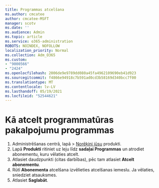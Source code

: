 ```yaml
---
title: Programmas atcelšana
ms.author: cmcatee
author: cmcatee-MSFT
manager: scotv
ms.date: ''
ms.audience: Admin
ms.topic: article
ms.service: o365-administration
ROBOTS: NOINDEX, NOFOLLOW
localization_priority: Normal
ms.collection: Adm_O365
ms.custom:
- "9000566"
- "2424"
ms.openlocfilehash: 2006de9e9789dd080a45fa4962109690eb41d923
ms.sourcegitcommit: f4866e94918c7b591ad0cd3b58169d340bcc7f00
ms.translationtype: MT
ms.contentlocale: lv-LV
ms.lasthandoff: 05/19/2021
ms.locfileid: "52544621"
---
```

# <a name="how-to-cancel-software-as-a-service-apps"></a>Kā atcelt programmatūras pakalpojumu programmas

1. Administrēšanas centrā, lapā   >  [Norēķini jūsu](https://go.microsoft.com/fwlink/p/?linkid=842054) produkti.
2. Lapā **Produkti** ritiniet uz leju līdz **sadaļai Programmas** un atrodiet abonementu, kuru vēlaties atcelt. 
3. Atlasiet daudzpunkti (citas darbības), pēc tam atlasiet **Atcelt abonementu**.
4. Rūtī **Abonementa** atcelšana izvēlieties atcelšanas iemeslu. Ja vēlaties, sniedziet atsauksmes.
5. Atlasiet **Saglabāt**.